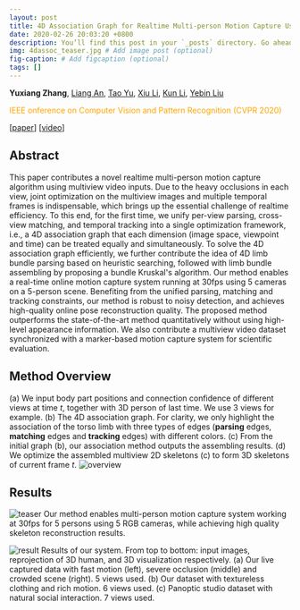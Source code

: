 ```yaml
---
layout: post
title: 4D Association Graph for Realtime Multi-person Motion Capture Using Multiple Video Cameras
date: 2020-02-26 20:03:20 +0800
description: You’ll find this post in your `_posts` directory. Go ahead and edit it and re-build the site to see your changes. # Add post description (optional)
img: 4dassoc_teaser.jpg # Add image post (optional)
fig-caption: # Add figcaption (optional)
tags: []
---
```


**Yuxiang Zhang**, [Liang An](https://anl13.github.io/ ""), [Tao Yu](http://ytrock.com/ ""), [Xiu Li](http://lixiulive.com/ ""), [Kun Li](http://cic.tju.edu.cn/faculty/likun/ ""), [Yebin Liu](http://www.liuyebin.com/ "")

<font color=Orange>IEEE onference on Computer Vision and Pattern Recognition (CVPR 2020)</font>

[[paper](https://arxiv.org/ "")] [[video](https://youtube.com/ "")]

## Abstract
This paper contributes a novel realtime multi-person motion capture algorithm using multiview video inputs. Due to the heavy occlusions in each view, joint optimization on the multiview images and multiple temporal frames is indispensable, which brings up the essential challenge of realtime efficiency. To this end, for the first time, we unify per-view parsing, cross-view matching, and temporal tracking into a single optimization framework, i.e., a 4D association graph that each dimension (image space, viewpoint and time) can be treated equally and simultaneously. To solve the 4D association graph efficiently, we further contribute the idea of 4D limb bundle parsing based on heuristic searching, followed with limb bundle assembling by proposing a bundle Kruskal's algorithm. Our method enables a real-time online motion capture system running at 30fps using 5 cameras on a 5-person scene. Benefiting from the unified parsing, matching and tracking constraints, our method is robust to noisy detection, and achieves high-quality online pose reconstruction quality. The proposed method outperforms the state-of-the-art method quantitatively without using high-level appearance information. We also contribute a multiview video dataset synchronized with a marker-based motion capture system for scientific evaluation.

## Method Overview
(a) We input body part positions and connection confidence of different views at time $t$, together with 3D person of last time. We use 3 views for example. (b) The 4D association graph. For clarity, we only highlight the association of the torso limb with three types of edges (**parsing** edges, **matching** edges and **tracking** edges) with different colors. (c) From the initial graph (b), our association method outputs the assembling results. (d) We optimize the assembled multiview 2D skeletons (c) to form 3D skeletons of current frame $t$.
![overview]({{site.baseurl}}/assets/img/4dassoc_overview.jpg)

## Results
![teaser]({{site.baseurl}}/assets/img/4dassoc_teaser.jpg)
Our method enables multi-person motion capture system working at 30fps for 5 persons using 5 RGB cameras, while achieving high quality skeleton reconstruction results.

![result]({{site.baseurl}}/assets/img/4dassoc_result.jpg)
Results of our system. From top to bottom: input images, reprojection of 3D human, and 3D visualization respectively. (a) Our live captured data with fast motion (left), severe occlusion (middle) and crowded scene (right). 5 views used. (b) Our dataset with textureless clothing and rich motion. 6 views used. (c) Panoptic studio dataset with natural social interaction. 7 views used.
